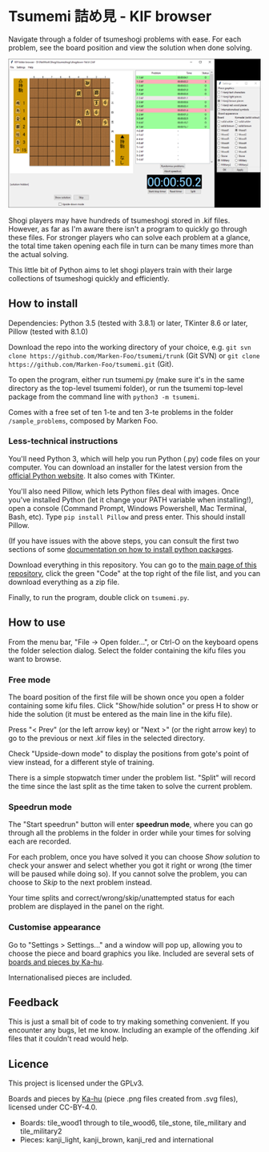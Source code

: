 # Tsumemi 詰め見 - KIF browser #

Navigate through a folder of tsumeshogi problems with ease. For each problem, see the board position and view the solution when done solving.

![](browser.png)

Shogi players may have hundreds of tsumeshogi stored in .kif files. However, as far as I'm aware there isn't a program to quickly go through these files. For stronger players who can solve each problem at a glance, the total time taken opening each file in turn can be many times more than the actual solving.

This little bit of Python aims to let shogi players train with their large collections of tsumeshogi quickly and efficiently.

## How to install ##

Dependencies: Python 3.5 (tested with 3.8.1) or later, TKinter 8.6 or later, Pillow (tested with 8.1.0)

Download the repo into the working directory of your choice, e.g. `git svn clone https://github.com/Marken-Foo/tsumemi/trunk` (Git SVN) or `git clone https://github.com/Marken-Foo/tsumemi.git` (Git).

To open the program, either run tsumemi.py (make sure it's in the same directory as the top-level tsumemi folder), or run the tsumemi top-level package from the command line with `python3 -m tsumemi`.

Comes with a free set of ten 1-te and ten 3-te problems in the folder `/sample_problems`, composed by Marken Foo.

### Less-technical instructions ###

You'll need Python 3, which will help you run Python (.py) code files on your computer. You can download an installer for the latest version from the [official Python website](https://www.python.org/). It also comes with TKinter.

You'll also need Pillow, which lets Python files deal with images. Once you've installed Python (let it change your PATH variable when installing!), open a console (Command Prompt, Windows Powershell, Mac Terminal, Bash, etc). Type `pip install Pillow` and press enter. This should install Pillow.

(If you have issues with the above steps, you can consult the first two sections of some [documentation on how to install python packages](https://packaging.python.org/tutorials/installing-packages/).

Download everything in this repository. You can go to the [main page of this repository](https://github.com/Marken-Foo/tsumemi), click the green "Code" at the top right of the file list, and you can download everything as a zip file.

Finally, to run the program, double click on `tsumemi.py`.

## How to use ##

From the menu bar, "File -> Open folder...", or Ctrl-O on the keyboard opens the folder selection dialog. Select the folder containing the kifu files you want to browse.

### Free mode ###

The board position of the first file will be shown once you open a folder containing some kifu files. Click "Show/hide solution" or press H to show or hide the solution (it must be entered as the main line in the kifu file).

Press "< Prev" (or the left arrow key) or "Next >" (or the right arrow key) to go to the previous or next .kif files in the selected directory.

Check "Upside-down mode" to display the positions from gote's point of view instead, for a different style of training.

There is a simple stopwatch timer under the problem list. "Split" will record the time since the last split as the time taken to solve the current problem.

### Speedrun mode ###

The "Start speedrun" button will enter **speedrun mode**, where you can go through all the problems in the folder in order while your times for solving each are recorded.

For each problem, once you have solved it you can choose *Show solution* to check your answer and select whether you got it right or wrong (the timer will be paused while doing so). If you cannot solve the problem, you can choose to *Skip* to the next problem instead.

Your time splits and correct/wrong/skip/unattempted status for each problem are displayed in the panel on the right.

### Customise appearance ###

Go to "Settings > Settings..." and a window will pop up, allowing you to choose the piece and board graphics you like. Included are several sets of [boards and pieces by Ka-hu](https://github.com/Ka-hu/shogi-pieces/).

Internationalised pieces are included.

## Feedback ##

This is just a small bit of code to try making something convenient. If you encounter any bugs, let me know. Including an example of the offending .kif files that it couldn't read would help.

## Licence ##

This project is licensed under the GPLv3.

Boards and pieces by [Ka-hu](https://github.com/Ka-hu/shogi-pieces/) (piece .png files created from .svg files), licensed under CC-BY-4.0.

- Boards: tile_wood1 through to tile_wood6, tile_stone, tile_military and tile_military2
- Pieces: kanji_light, kanji_brown, kanji_red and international

